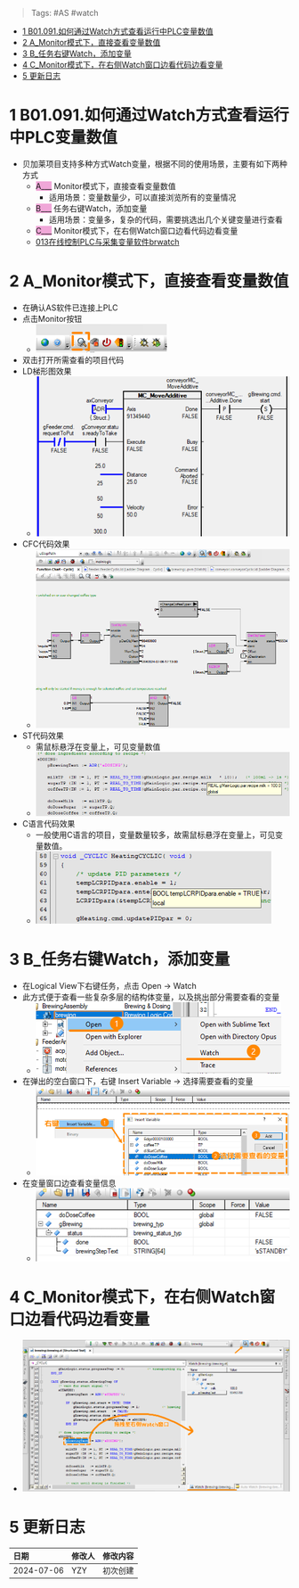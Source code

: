 > Tags: #AS #watch

- [1 B01.091.如何通过Watch方式查看运行中PLC变量数值](#_1-b01091%E5%A6%82%E4%BD%95%E9%80%9A%E8%BF%87watch%E6%96%B9%E5%BC%8F%E6%9F%A5%E7%9C%8B%E8%BF%90%E8%A1%8C%E4%B8%ADplc%E5%8F%98%E9%87%8F%E6%95%B0%E5%80%BC)
- [2 A_Monitor模式下，直接查看变量数值](#_2-a_monitor%E6%A8%A1%E5%BC%8F%E4%B8%8B%EF%BC%8C%E7%9B%B4%E6%8E%A5%E6%9F%A5%E7%9C%8B%E5%8F%98%E9%87%8F%E6%95%B0%E5%80%BC)
- [3 B_任务右键Watch，添加变量](#_3-b_%E4%BB%BB%E5%8A%A1%E5%8F%B3%E9%94%AEwatch%EF%BC%8C%E6%B7%BB%E5%8A%A0%E5%8F%98%E9%87%8F)
- [4 C_Monitor模式下，在右侧Watch窗口边看代码边看变量](#_4-c_monitor%E6%A8%A1%E5%BC%8F%E4%B8%8B%EF%BC%8C%E5%9C%A8%E5%8F%B3%E4%BE%A7watch%E7%AA%97%E5%8F%A3%E8%BE%B9%E7%9C%8B%E4%BB%A3%E7%A0%81%E8%BE%B9%E7%9C%8B%E5%8F%98%E9%87%8F)
- [5 更新日志](#_5-%E6%9B%B4%E6%96%B0%E6%97%A5%E5%BF%97)

# 1 B01.091.如何通过Watch方式查看运行中PLC变量数值

- 贝加莱项目支持多种方式Watch变量，根据不同的使用场景，主要有如下两种方式
    - <span style="background:#F0A7D8">A___</span> Monitor模式下，直接查看变量数值
        - 适用场景：变量数量少，可以直接浏览所有的变量情况
    - <span style="background:#F0A7D8">B___</span> 任务右键Watch，添加变量
        - 适用场景：变量多，复杂的代码，需要挑选出几个关键变量进行查看
    - <span style="background:#F0A7D8">C___</span> Monitor模式下，在右侧Watch窗口边看代码边看变量
    - [013在线控制PLC与采集变量软件brwatch](/C07_工具/013在线控制PLC与采集变量软件brwatch.md)

# 2 A_Monitor模式下，直接查看变量数值

- 在确认AS软件已连接上PLC
- 点击Monitor按钮
    - ![](FILES/091如何通过Watch方式查看运行中PLC变量数值/image-20240706174149296.png)
- 双击打开所需查看的项目代码
- LD梯形图效果
    - ![](FILES/091如何通过Watch方式查看运行中PLC变量数值/image-20240706174238874.png)
- CFC代码效果
    - ![](FILES/091如何通过Watch方式查看运行中PLC变量数值/image-20240706174338815.png)
- ST代码效果
    - 需鼠标悬浮在变量上，可见变量数值
    - ![](FILES/091如何通过Watch方式查看运行中PLC变量数值/image-20240706174530924.png)
- C语言代码效果
    - 一般使用C语言的项目，变量数量较多，故需鼠标悬浮在变量上，可见变量数值。
    - ![](FILES/091如何通过Watch方式查看运行中PLC变量数值/image-20240706174415358.png)

# 3 B_任务右键Watch，添加变量

- 在Logical View下右键任务，点击 Open → Watch
- 此方式便于查看一些复杂多层的结构体变量，以及挑出部分需要查看的变量
    - ![](FILES/091如何通过Watch方式查看运行中PLC变量数值/image-20240706174710387.png)
- 在弹出的空白窗口下，右键 Insert Variable → 选择需要查看的变量
    - ![](FILES/091如何通过Watch方式查看运行中PLC变量数值/image-20240706174848698.png)
- 在变量窗口边查看变量信息
    - ![](FILES/091如何通过Watch方式查看运行中PLC变量数值/image-20240706174855155.png)

# 4 C_Monitor模式下，在右侧Watch窗口边看代码边看变量

- ![](FILES/091如何通过Watch方式查看运行中PLC变量数值/image-20240706204133853.png)

# 5 更新日志

| 日期                             | 修改人 | 修改内容 |
| :----------------------------- | :-- | :--- |
| 2024-07-06 | YZY | 初次创建 |
